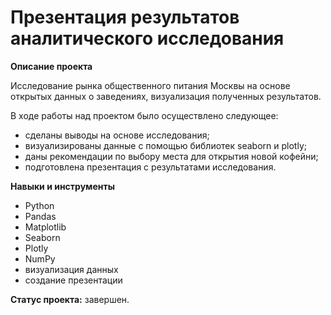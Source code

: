 # Презентация результатов аналитического исследования

**Описание проекта**

Исследование рынка общественного питания Москвы на основе открытых данных о заведениях, визуализация полученных результатов.

В ходе работы над проектом было осуществлено следующее:
- сделаны выводы на основе исследования;
- визуализированы данные с помощью библиотек seaborn и plotly;
- даны рекомендации по выбору места для открытия новой кофейни;
- подготовлена презентация с результатами исследования. 

**Навыки и инструменты**

- Python
- Pandas
- Matplotlib
- Seaborn
- Plotly
- NumPy
- визуализация данных
- создание презентации

**Статус проекта:** завершен.

